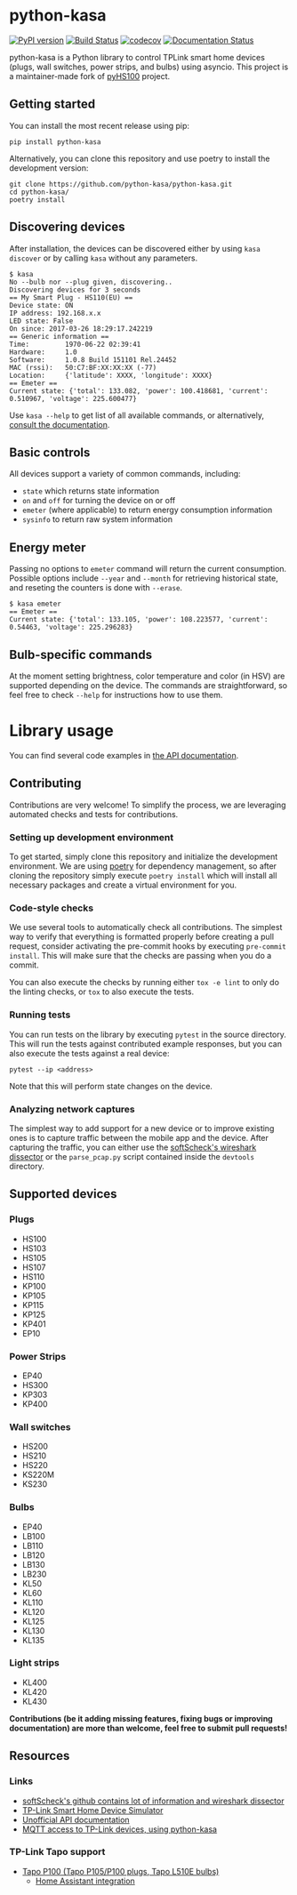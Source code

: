 # python-kasa

[![PyPI version](https://badge.fury.io/py/python-kasa.svg)](https://badge.fury.io/py/python-kasa)
[![Build Status](https://github.com/python-kasa/python-kasa/actions/workflows/ci.yml/badge.svg)](https://github.com/python-kasa/python-kasa/actions/workflows/ci.yml)
[![codecov](https://codecov.io/gh/python-kasa/python-kasa/branch/master/graph/badge.svg?token=5K7rtN5OmS)](https://codecov.io/gh/python-kasa/python-kasa)
[![Documentation Status](https://readthedocs.org/projects/python-kasa/badge/?version=latest)](https://python-kasa.readthedocs.io/en/latest/?badge=latest)

python-kasa is a Python library to control TPLink smart home devices (plugs, wall switches, power strips, and bulbs) using asyncio.
This project is a maintainer-made fork of [pyHS100](https://github.com/GadgetReactor/pyHS100) project.

## Getting started

You can install the most recent release using pip:
```
pip install python-kasa
```

Alternatively, you can clone this repository and use poetry to install the development version:
```
git clone https://github.com/python-kasa/python-kasa.git
cd python-kasa/
poetry install
```

## Discovering devices

After installation, the devices can be discovered either by using `kasa discover` or by calling `kasa` without any parameters.

```
$ kasa
No --bulb nor --plug given, discovering..
Discovering devices for 3 seconds
== My Smart Plug - HS110(EU) ==
Device state: ON
IP address: 192.168.x.x
LED state: False
On since: 2017-03-26 18:29:17.242219
== Generic information ==
Time:         1970-06-22 02:39:41
Hardware:     1.0
Software:     1.0.8 Build 151101 Rel.24452
MAC (rssi):   50:C7:BF:XX:XX:XX (-77)
Location:     {'latitude': XXXX, 'longitude': XXXX}
== Emeter ==
Current state: {'total': 133.082, 'power': 100.418681, 'current': 0.510967, 'voltage': 225.600477}
```

Use `kasa --help` to get list of all available commands, or alternatively, [consult the documentation](https://python-kasa.readthedocs.io/en/latest/cli.html).

## Basic controls

All devices support a variety of common commands, including:
 * `state` which returns state information
 * `on` and `off` for turning the device on or off
 * `emeter` (where applicable) to return energy consumption information
 * `sysinfo` to return raw system information

## Energy meter

Passing no options to `emeter` command will return the current consumption.
Possible options include `--year` and `--month` for retrieving historical state,
and reseting the counters is done with `--erase`.

```
$ kasa emeter
== Emeter ==
Current state: {'total': 133.105, 'power': 108.223577, 'current': 0.54463, 'voltage': 225.296283}
```

## Bulb-specific commands

At the moment setting brightness, color temperature and color (in HSV) are supported depending on the device.
The commands are straightforward, so feel free to check `--help` for instructions how to use them.

# Library usage

You can find several code examples in [the API documentation](https://python-kasa.readthedocs.io).

## Contributing

Contributions are very welcome! To simplify the process, we are leveraging automated checks and tests for contributions.

### Setting up development environment

To get started, simply clone this repository and initialize the development environment.
We are using [poetry](https://python-poetry.org) for dependency management, so after cloning the repository simply execute
`poetry install` which will install all necessary packages and create a virtual environment for you.

### Code-style checks

We use several tools to automatically check all contributions. The simplest way to verify that everything is formatted properly
before creating a pull request, consider activating the pre-commit hooks by executing `pre-commit install`.
This will make sure that the checks are passing when you do a commit.

You can also execute the checks by running either `tox -e lint` to only do the linting checks, or `tox` to also execute the tests.

### Running tests

You can run tests on the library by executing `pytest` in the source directory.
This will run the tests against contributed example responses, but you can also execute the tests against a real device:
```
pytest --ip <address>
```
Note that this will perform state changes on the device.

### Analyzing network captures

The simplest way to add support for a new device or to improve existing ones is to capture traffic between the mobile app and the device.
After capturing the traffic, you can either use the [softScheck's  wireshark dissector](https://github.com/softScheck/tplink-smartplug#wireshark-dissector)
or the `parse_pcap.py` script contained inside the `devtools` directory.


## Supported devices

### Plugs

* HS100
* HS103
* HS105
* HS107
* HS110
* KP100
* KP105
* KP115
* KP125
* KP401
* EP10

### Power Strips

* EP40
* HS300
* KP303
* KP400

### Wall switches

* HS200
* HS210
* HS220
* KS220M
* KS230

### Bulbs

* EP40
* LB100
* LB110
* LB120
* LB130
* LB230
* KL50
* KL60
* KL110
* KL120
* KL125
* KL130
* KL135

### Light strips

* KL400
* KL420
* KL430

**Contributions (be it adding missing features, fixing bugs or improving documentation) are more than welcome, feel free to submit pull requests!**

## Resources

### Links

* [softScheck's github contains lot of information and wireshark dissector](https://github.com/softScheck/tplink-smartplug#wireshark-dissector)
* [TP-Link Smart Home Device Simulator](https://github.com/plasticrake/tplink-smarthome-simulator)
* [Unofficial API documentation](https://github.com/plasticrake/tplink-smarthome-api)
* [MQTT access to TP-Link devices, using python-kasa](https://github.com/flavio-fernandes/mqtt2kasa)

### TP-Link Tapo support

* [Tapo P100 (Tapo P105/P100 plugs, Tapo L510E bulbs)](https://github.com/fishbigger/TapoP100)
  * [Home Assistant integration](https://github.com/fishbigger/HomeAssistant-Tapo-P100-Control)
